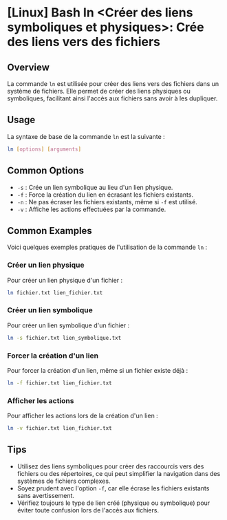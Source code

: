 # [Linux] Bash ln <Créer des liens symboliques et physiques>: Crée des liens vers des fichiers

## Overview
La commande `ln` est utilisée pour créer des liens vers des fichiers dans un système de fichiers. Elle permet de créer des liens physiques ou symboliques, facilitant ainsi l'accès aux fichiers sans avoir à les dupliquer.

## Usage
La syntaxe de base de la commande `ln` est la suivante :

```bash
ln [options] [arguments]
```

## Common Options
- `-s` : Crée un lien symbolique au lieu d'un lien physique.
- `-f` : Force la création du lien en écrasant les fichiers existants.
- `-n` : Ne pas écraser les fichiers existants, même si `-f` est utilisé.
- `-v` : Affiche les actions effectuées par la commande.

## Common Examples
Voici quelques exemples pratiques de l'utilisation de la commande `ln` :

### Créer un lien physique
Pour créer un lien physique d'un fichier :

```bash
ln fichier.txt lien_fichier.txt
```

### Créer un lien symbolique
Pour créer un lien symbolique d'un fichier :

```bash
ln -s fichier.txt lien_symbolique.txt
```

### Forcer la création d'un lien
Pour forcer la création d'un lien, même si un fichier existe déjà :

```bash
ln -f fichier.txt lien_fichier.txt
```

### Afficher les actions
Pour afficher les actions lors de la création d'un lien :

```bash
ln -v fichier.txt lien_fichier.txt
```

## Tips
- Utilisez des liens symboliques pour créer des raccourcis vers des fichiers ou des répertoires, ce qui peut simplifier la navigation dans des systèmes de fichiers complexes.
- Soyez prudent avec l'option `-f`, car elle écrase les fichiers existants sans avertissement.
- Vérifiez toujours le type de lien créé (physique ou symbolique) pour éviter toute confusion lors de l'accès aux fichiers.